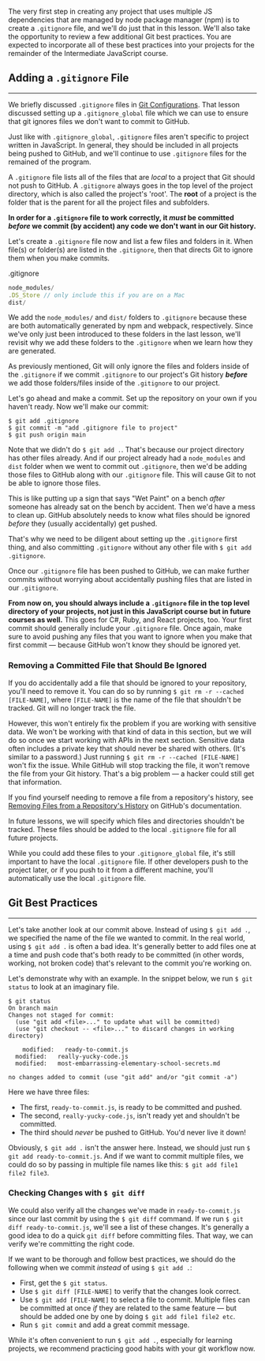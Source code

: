 The very first step in creating any project that uses multiple JS dependencies that are managed by node package manager (npm) is to create a `.gitignore` file, and we'll do just that in this lesson. We'll also take the opportunity to review a few additional Git best practices. You are expected to incorporate all of these best practices into your projects for the remainder of the Intermediate JavaScript course.

## Adding a `.gitignore` File
---

We briefly discussed `.gitignore` files in [Git Configurations](https://new.learnhowtoprogram.com/introduction-to-programming/getting-started-with-intro-to-programming/git-configurations). That lesson discussed setting up a `.gitignore_global` file which we can use to ensure that git ignores files we don't want to commit to GitHub. 

Just like with `.gitignore_global`, `.gitignore` files aren't specific to project written in JavaScript. In general, they should be included in all projects being pushed to GitHub, and we'll continue to use `.gitignore` files for the remained of the program.

A `.gitignore` file lists all of the files that are _local_ to a project that Git should not push to GitHub. A `.gitignore` always goes in the top level of the project directory, which is also called the project's 'root'. The **root** of a project is the folder that is the parent for all the project files and subfolders. 

**In order for a `.gitignore` file to work correctly, it _must_ be committed _before_ we commit (by accident) any code we don't want in our Git history.**

Let's create a `.gitignore` file now and list a few files and folders in it. When file(s) or folder(s) are listed in the `.gitignore`, then that directs Git to ignore them when you make commits.

<div class="filename">.gitignore</div>

```js
node_modules/
.DS_Store // only include this if you are on a Mac
dist/
```

We add the `node_modules/` and `dist/` folders to `.gitignore` because these are both automatically generated by npm and webpack, respectively. Since we've only just been introduced to these folders in the last lesson, we'll revisit why we add these folders to the `.gitignore` when we learn how they are generated. 

As previously mentioned, Git will only ignore the files and folders inside of the `.gitignore` if we commit `.gitignore` to our project's Git history **_before_** we add those folders/files inside of the `.gitignore` to our project. 

Let's go ahead and make a commit. Set up the repository on your own if you haven't ready. Now we'll make our commit:

```shell
$ git add .gitignore
$ git commit -m "add .gitignore file to project"
$ git push origin main
```

Note that we didn't do `$ git add .`. That's because our project directory has other files already. And if our project already had a `node_modules` and `dist` folder when we went to commit out `.gitignore`, then we'd be adding those files to GitHub along with our `.gitignore` file. This will cause Git to not be able to ignore those files. 

This is like putting up a sign that says "Wet Paint" on a bench _after_ someone has already sat on the bench by accident. Then we'd have a mess to clean up. GitHub absolutely needs to know what files should be ignored _before_ they (usually accidentally) get pushed.

That's why we need to be diligent about setting up the `.gitignore` first thing, and also committing `.gitignore` without any other file with `$ git add .gitignore`. 

Once our `.gitignore` file has been pushed to GitHub, we can make further commits without worrying about accidentally pushing files that are listed in our `.gitignore`.

**From now on, you should always include a `.gitignore` file in the top level directory of your projects, not just in this JavaScript course but in future courses as well.** This goes for C#, Ruby, and React projects, too. Your first commit should generally include your `.gitignore` file. Once again, make sure to avoid pushing any files that you want to ignore when you make that first commit — because GitHub won't know they should be ignored yet.

### Removing a Committed File that Should Be Ignored

If you do accidentally add a file that should be ignored to your repository, you'll need to remove it. You can do so by running `$ git rm -r --cached [FILE-NAME]`, where `[FILE-NAME]` is the name of the file that shouldn't be tracked. Git will no longer track the file.

However, this won't entirely fix the problem if you are working with sensitive data. We won't be working with that kind of data in this section, but we will do so once we start working with APIs in the next section. Sensitive data often includes a private key that should never be shared with others. (It's similar to a password.) Just running `$ git rm -r --cached [FILE-NAME]` won't fix the issue. While GitHub will stop tracking the file, it won't remove the file from your Git history. That's a big problem — a hacker could still get that information. 

If you find yourself needing to remove a file from a repository's history, see [Removing Files from a Repository's History](https://help.github.com/en/github/managing-large-files/removing-files-from-a-repositorys-history) on GitHub's documentation.

In future lessons, we will specify which files and directories shouldn't be tracked. These files should be added to the local `.gitignore` file for all future projects. 

While you could add these files to your `.gitignore_global` file, it's still important to have the local `.gitignore` file. If other developers push to the project later, or if you push to it from a different machine, you'll automatically use the local `.gitignore` file.

## Git Best Practices
---

Let's take another look at our commit above. Instead of using `$ git add .`, we specified the name of the file we wanted to commit. In the real world, using `$ git add .` is often a bad idea. It's generally better to add files one at a time and push code that's both ready to be committed (in other words, working, not broken code) that's relevant to the commit you're working on.

Let's demonstrate why with an example. In the snippet below, we run `$ git status` to look at an imaginary file.

```shell
$ git status
On branch main
Changes not staged for commit:
  (use "git add <file>..." to update what will be committed)
  (use "git checkout -- <file>..." to discard changes in working directory)

	modified:   ready-to-commit.js
  modified:   really-yucky-code.js
  modified:   most-embarrassing-elementary-school-secrets.md

no changes added to commit (use "git add" and/or "git commit -a")
```

Here we have three files:

* The first, `ready-to-commit.js`, is ready to be committed and pushed.
* The second, `really-yucky-code.js`, isn't ready yet and shouldn't be committed.
* The third should _never_ be pushed to GitHub. You'd never live it down!

Obviously, `$ git add .` isn't the answer here. Instead, we should just run `$ git add ready-to-commit.js`. And if we want to commit multiple files, we could do so by passing in multiple file names like this: `$ git add file1 file2 file3`.

### Checking Changes with `$ git diff`

We could also verify all the changes we've made in `ready-to-commit.js` since our last commit by using the `$ git diff` command. If we run `$ git diff ready-to-commit.js`, we'll see a list of these changes. It's generally a good idea to do a quick `git diff` before committing files. That way, we can verify we're committing the right code.

If we want to be thorough and follow best practices, we should do the following when we commit _instead_ of using `$ git add .`:

* First, get the `$ git status`.
* Use `$ git diff [FILE-NAME]` to verify that the changes look correct.
* Use `$ git add [FILE-NAME]` to select a file to commit. Multiple files can be committed at once _if_ they are related to the same feature — but should be added one by one by doing `$ git add file1 file2 etc`.
* Run `$ git commit` and add a great commit message.

While it's often convenient to run `$ git add .`, especially for learning projects, we recommend practicing good habits with your git workflow now.

